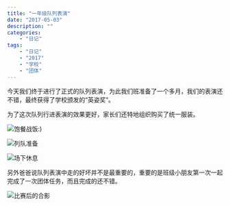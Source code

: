 ```yaml
---
title: "一年级队列表演"
date: "2017-05-03"
description: ""
categories:
    - "日记"
tags:
    - "日记"
    - "2017"
    - "学校"
    - "团体"
---
```


今天我们终于进行了正式的队列表演，为此我们班准备了一个多月，我们的表演还不错，最终获得了学校颁发的“英姿奖”。

为了这次队列行进表演的效果更好，家长们还特地组织购买了统一服装。

![饱餐战饭:)](http://image.tonybai.com/img/201705/diary_20170504_1.jpg)

![列队准备](http://image.tonybai.com/img/201705/diary_20170504_2.jpg)

![场下休息](http://image.tonybai.com/img/201705/diary_20170504_3.jpg)

另外爸爸说队列表演中走的好坏并不是最重要的，重要的是班级小朋友第一次一起完成了一次团体任务，而且完成的还不错。

![比赛后的合影](http://image.tonybai.com/img/201705/diary_20170504_4.jpg)
